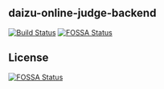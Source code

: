 ## daizu-online-judge-backend

[![Build Status](https://travis-ci.com/SoyBeansLab/daizu-online-judge-backend.svg?branch=develop)](https://travis-ci.com/SoyBeansLab/daizu-online-judge-backend)
[![FOSSA Status](https://app.fossa.io/api/projects/git%2Bgithub.com%2FSoyBeansLab%2Fdaizu-online-judge-backend.svg?type=shield)](https://app.fossa.io/projects/git%2Bgithub.com%2FSoyBeansLab%2Fdaizu-online-judge-backend?ref=badge_shield)


## License
[![FOSSA Status](https://app.fossa.io/api/projects/git%2Bgithub.com%2FSoyBeansLab%2Fdaizu-online-judge-backend.svg?type=large)](https://app.fossa.io/projects/git%2Bgithub.com%2FSoyBeansLab%2Fdaizu-online-judge-backend?ref=badge_large)
